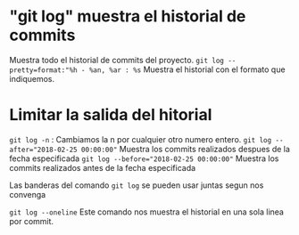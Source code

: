
# "git log" muestra el historial de commits
Muestra todo el historial de commits del proyecto.
`git log --pretty=format:"%h - %an, %ar : %s`
Muestra el historial con el formato que indiquemos.

# Limitar la salida del hitorial
`git log -n` : Cambiamos la n por cualquier otro numero entero.
`git log --after="2018-02-25 00:00:00"` Muestra los commits realizados despues de la fecha especificada
`git log --before="2018-02-25 00:00:00"` Muestra los commits realizados antes de la fecha especificada

Las banderas del comando `git log` se pueden usar juntas segun nos convenga

`git log --oneline`
Este comando nos muestra el historial en una sola linea por commit.
